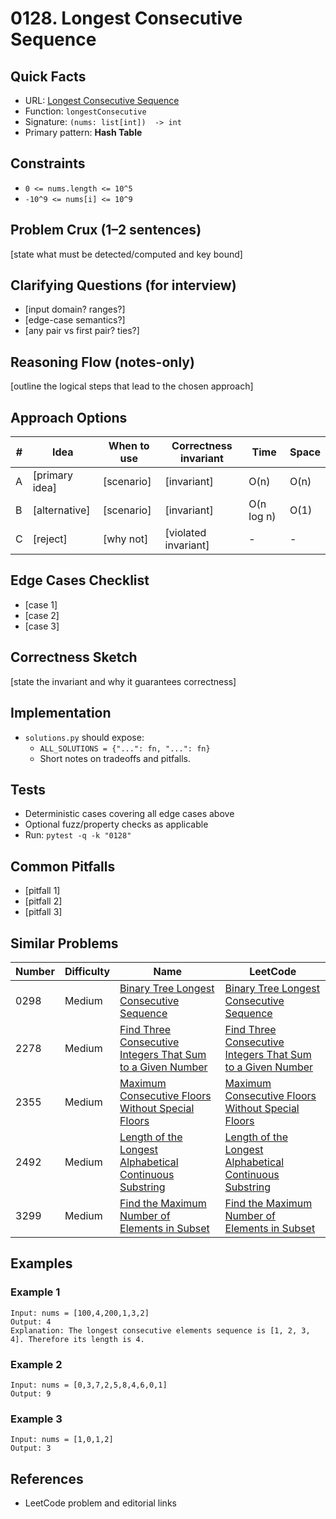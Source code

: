 # 0128. Longest Consecutive Sequence

## Quick Facts

- URL: [Longest Consecutive Sequence](https://leetcode.com/problems/longest-consecutive-sequence/)
- Function: `longestConsecutive`
- Signature: `(nums: list[int])  -> int`
- Primary pattern: **Hash Table**

## Constraints

- `0 <= nums.length <= 10^5`
- `-10^9 <= nums[i] <= 10^9`

## Problem Crux (1–2 sentences)

[state what must be detected/computed and key bound]

## Clarifying Questions (for interview)

- [input domain? ranges?]
- [edge-case semantics?]
- [any pair vs first pair? ties?]

## Reasoning Flow (notes-only)

[outline the logical steps that lead to the chosen approach]

## Approach Options

| # | Idea | When to use | Correctness invariant | Time | Space |
|---|------|-------------|-----------------------|------|-------|
| A | [primary idea] | [scenario] | [invariant] | O(n) | O(n) |
| B | [alternative] | [scenario] | [invariant] | O(n log n) | O(1) |
| C | [reject] | [why not] | [violated invariant] | - | - |

## Edge Cases Checklist

- [case 1]
- [case 2]
- [case 3]

## Correctness Sketch

[state the invariant and why it guarantees correctness]

## Implementation

- `solutions.py` should expose:
  - `ALL_SOLUTIONS = {"...": fn, "...": fn}`
  - Short notes on tradeoffs and pitfalls.

## Tests

- Deterministic cases covering all edge cases above
- Optional fuzz/property checks as applicable
- Run: `pytest -q -k "0128"`

## Common Pitfalls

- [pitfall 1]
- [pitfall 2]
- [pitfall 3]

## Similar Problems

| Number | Difficulty | Name | LeetCode |
|---|---|---|---|
| 0298 | Medium | [Binary Tree Longest Consecutive Sequence](../0298-binary-tree-longest-consecutive-sequence/readme.md) | [Binary Tree Longest Consecutive Sequence](https://leetcode.com/problems/binary-tree-longest-consecutive-sequence/) |
| 2278 | Medium | [Find Three Consecutive Integers That Sum to a Given Number](../2278-find-three-consecutive-integers-that-sum-to-a-given-number/readme.md) | [Find Three Consecutive Integers That Sum to a Given Number](https://leetcode.com/problems/find-three-consecutive-integers-that-sum-to-a-given-number/) |
| 2355 | Medium | [Maximum Consecutive Floors Without Special Floors](../2355-maximum-consecutive-floors-without-special-floors/readme.md) | [Maximum Consecutive Floors Without Special Floors](https://leetcode.com/problems/maximum-consecutive-floors-without-special-floors/) |
| 2492 | Medium | [Length of the Longest Alphabetical Continuous Substring](../2492-length-of-the-longest-alphabetical-continuous-substring/readme.md) | [Length of the Longest Alphabetical Continuous Substring](https://leetcode.com/problems/length-of-the-longest-alphabetical-continuous-substring/) |
| 3299 | Medium | [Find the Maximum Number of Elements in Subset](../3299-find-the-maximum-number-of-elements-in-subset/readme.md) | [Find the Maximum Number of Elements in Subset](https://leetcode.com/problems/find-the-maximum-number-of-elements-in-subset/) |

## Examples

### Example 1

```text
Input: nums = [100,4,200,1,3,2]
Output: 4
Explanation: The longest consecutive elements sequence is [1, 2, 3, 4]. Therefore its length is 4.
```

### Example 2

```text
Input: nums = [0,3,7,2,5,8,4,6,0,1]
Output: 9
```

### Example 3

```text
Input: nums = [1,0,1,2]
Output: 3
```

## References

- LeetCode problem and editorial links

